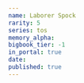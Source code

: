```yaml
---
name: Laborer Spock
rarity: 5
series: tos
memory_alpha:
bigbook_tier: -1
in_portal: true
date:
published: true
---
```



